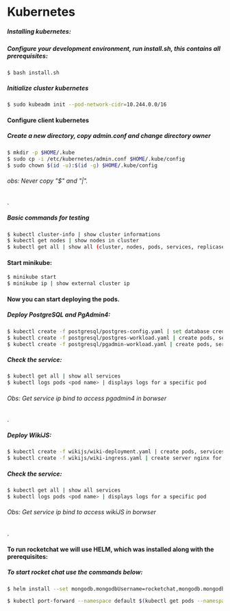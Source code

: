 # Kubernetes

##### Installing kubernetes:

##### Configure your development environment, run install.sh, this contains all prerequisites:
```sh
$ bash install.sh
```
##### Initialize cluster kubernetes
```sh
$ sudo kubeadm init --pod-network-cidr=10.244.0.0/16
```
#### Configure client kubernetes
##### Create a new directory, copy admin.conf and change directory owner
```sh
$ mkdir -p $HOME/.kube
$ sudo cp -i /etc/kubernetes/admin.conf $HOME/.kube/config
$ sudo chown $(id -u):$(id -g) $HOME/.kube/config
```
###### obs: Never copy "$" and "|".
.
##### Basic commands for testing
```sh
$ kubectl cluster-info | show cluster informations
$ kubectl get nodes | show nodes in cluster
$ kubectl get all | show all (cluster, nodes, pods, services, replicasets)
```
#### Start minikube:
```sh
$ minikube start
$ minikube ip | show external cluster ip
```
#### Now you can start deploying the pods.
##### Deploy PostgreSQL and PgAdmin4:
```sh
$ kubectl create -f postgresql/postgres-config.yaml | set database credentials
$ kubectl create -f postgresql/postgres-workload.yaml | create pods, services, deployment
$ kubectl create -f postgresql/pgadmin-workload.yaml | create pods, services, deployment
```
##### Check the service:
```sh
$ kubectl get all | show all services
$ kubectl logs pods <pod name> | displays logs for a specific pod
```
###### Obs: Get service ip bind to access pgadmin4 in borwser
.
##### Deploy WikiJS:
```sh
$ kubectl create -f wikijs/wiki-deployment.yaml | create pods, services, deployment
$ kubectl create -f wikijs/wiki-ingress.yaml | create server nginx for comunication http
```
##### Check the service:
```sh
$ kubectl get all | show all services
$ kubectl logs pods <pod name> | displays logs for a specific pod
```
###### Obs: Get service ip bind to access wikiJS in borwser
.
#### To run rocketchat we will use HELM, which was installed along with the prerequisites:
##### To start rocket chat use the commands below:
```sh
$ helm install --set mongodb.mongodbUsername=rocketchat,mongodb.mongodbPassword=rocketchat123,mongodb.mongodbDatabase=rocketchat,mongodb.mongodbRootPassword=root rocketchat stable/rocketchat | provisioning all rocketchat cluster

$ kubectl port-forward --namespace default $(kubectl get pods --namespace default -l "app.kubernetes.io/name=rocketchat,app.kubernetes.io/instance=rocketchat" -o jsonpath='{ .items[0].metadata.name }') 8888:3000 | create bind to the port 3000
```